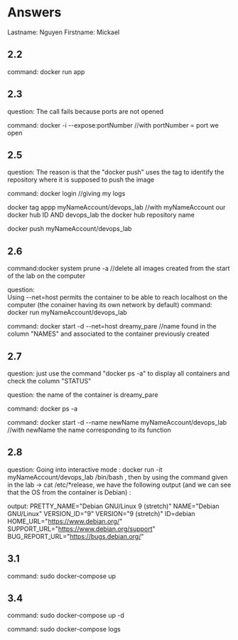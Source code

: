 # Answers

Lastname: Nguyen
Firstname: Mickael

## 2.2
command: docker run app

## 2.3
question: The call fails because ports are not opened

command:  docker -i --expose:portNumber //with portNumber = port we open

## 2.5
question: The reason is that the "docker push" uses the tag to identify the repository where it is supposed to push the image

command: docker login //giving my logs

docker tag appp myNameAccount/devops_lab //with myNameAccount our docker hub ID AND devops_lab the docker hub repository name

docker push myNameAccount/devops_lab

## 2.6
command:docker system prune -a //delete all images created from the start of the lab on the computer

question:	
Using --net=host permits the container to be able to reach localhost on the computer (the conainer having its own network by default)
command:  docker run myNameAccount/devops_lab

command:  docker start -d --net=host dreamy_pare //name found in the column "NAMES" and associated to the container previously created

## 2.7
question: just use the command "docker ps -a" to display all containers and check the column "STATUS"

question: the name of the container is dreamy_pare

command: docker ps -a

command: docker start -d --name newName myNameAccount/devops_lab //with newName the name corresponding to its function

## 2.8
question: Going into interactive mode : docker run -it myNameAccount/devops_lab /bin/bash , then by using the command given in the lab -> cat /etc/*release, we have the following output (and we can see that the OS from the container is Debian) :

output:	PRETTY_NAME="Debian GNU/Linux 9 (stretch)" NAME="Debian GNU/Linux" VERSION_ID="9" VERSION="9 (stretch)" ID=debian HOME_URL="https://www.debian.org/" SUPPORT_URL="https://www.debian.org/support" BUG_REPORT_URL="https://bugs.debian.org/"

## 3.1
command: sudo docker-compose up

## 3.4
command: sudo docker-compose up -d 

command: sudo docker-compose logs

